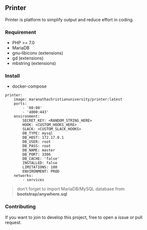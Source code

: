 ## Printer

Printer is platform to simplify output and reduce effort in coding. 

### Requirement

* PHP >= 7.0
* MariaDB
* gnu-libiconv (extensions)
* gd (extensions)
* mbstring (extensions)

### Install

* docker-compose

```xaml
printer:
    image: maranathachristianuniversity/printer:latest
    ports:
        - '80:80'
        - '4000:443'
    environment:
        SECRET_KEY: <RANDOM_STRING_HERE>
        HOOK: <CUSTOM_HOOKS_HERE>
        SLACK: <CUSTOM_SLACK_HOOKS>
        DB_TYPE: mysql
        DB_HOST: 172.17.0.1
        DB_USER: root
        DB_PASS: root
        DB_NAME: master
        DB_PORT: 3306
        DB_CACHE: 'false'
        INSTALLED: false
        LIMITATIONS: 100
        ENVIRONMENT: PROD
    networks:
        - services
```

> don't forget to import MariaDB/MySQL database from **bootstrap/anywhere.sql**

### Contributing

If you want to join to develop this project, free to open a issue or pull request.
